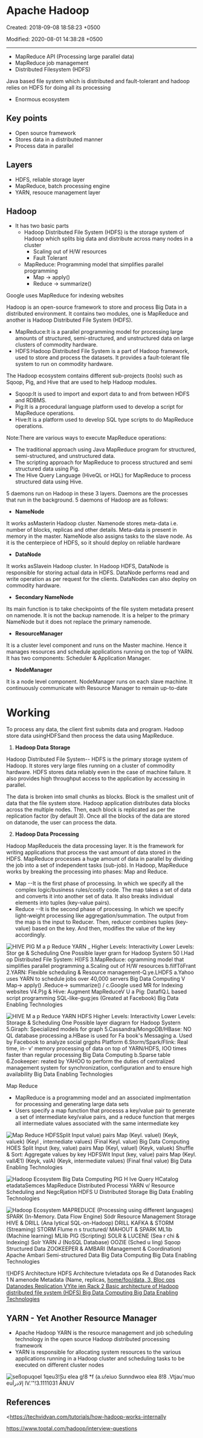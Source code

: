 # Apache Hadoop

Created: 2018-09-08 18:58:23 +0500

Modified: 2020-08-01 14:38:28 +0500

---
-   MapReduce API (Processing large parallel data)
-   MapReduce job management
-   Distributed Filesystem (HDFS)

Java based file system which is distributed and fault-tolerant and hadoop relies on HDFS for doing all its processing
-   Enormous ecosystem

## Key points
-   Open source framework
-   Stores data in a distributed manner
-   Process data in parallel

## Layers
-   HDFS, reliable storage layer
-   MapReduce, batch processing engine
-   YARN, resouce management layer

## Hadoop
-   It has two basic parts
    -   Hadoop Distributed File System (HDFS) is the storage system of Hadoop which splits big data and distribute across many nodes in a cluster
        -   Scaling out of H/W resources
        -   Fault Tolerant
    -   MapReduce: Programming model that simplifies parallel programming
        -   Map -> apply()
        -   Reduce -> summarize()

Google uses MapReduce for indexing websites

Hadoop is an open-source framework to store and process Big Data in a distributed environment. It contains two modules, one is MapReduce and another is Hadoop Distributed File System (HDFS).
-   MapReduce:It is a parallel programming model for processing large amounts of structured, semi-structured, and unstructured data on large clusters of commodity hardware.
-   HDFS:Hadoop Distributed File System is a part of Hadoop framework, used to store and process the datasets. It provides a fault-tolerant file system to run on commodity hardware.

The Hadoop ecosystem contains different sub-projects (tools) such as Sqoop, Pig, and Hive that are used to help Hadoop modules.
-   Sqoop:It is used to import and export data to and from between HDFS and RDBMS.
-   Pig:It is a procedural language platform used to develop a script for MapReduce operations.
-   Hive:It is a platform used to develop SQL type scripts to do MapReduce operations.

Note:There are various ways to execute MapReduce operations:
-   The traditional approach using Java MapReduce program for structured, semi-structured, and unstructured data.
-   The scripting approach for MapReduce to process structured and semi structured data using Pig.
-   The Hive Query Language (HiveQL or HQL) for MapReduce to process structured data using Hive.

5 daemons run on Hadoop in these 3 layers. Daemons are the processes that run in the background. 5 daemons of Hadoop are as follows:
-   **NameNode**

It works asMasterin Hadoop cluster. Namenode stores meta-data i.e. number of blocks, replicas and other details. Meta-data is present in memory in the master. NameNode also assigns tasks to the slave node. As it is the centerpiece of HDFS, so it should deploy on reliable hardware
-   **DataNode**

It works asSlavein Hadoop cluster. In Hadoop HDFS, DataNode is responsible for storing actual data in HDFS. DataNode performs read and write operation as per request for the clients. DataNodes can also deploy on commodity hardware.
-   **Secondary NameNode**

Its main function is to take checkpoints of the file system metadata present on namenode. It is not the backup namenode. It is a helper to the primary NameNode but it does not replace the primary namenode.
-   **ResourceManager**

It is a cluster level component and runs on the Master machine. Hence it manages resources and schedule applications running on the top of YARN. It has two components: Scheduler & Application Manager.
-   **NodeManager**

It is a node level component. NodeManager runs on each slave machine. It continuously communicate with Resource Manager to remain up-to-date

# Working

To process any data, the client first submits data and program. Hadoop store data usingHDFSand then process the data using MapReduce.

1.  **Hadoop Data Storage**

Hadoop Distributed File System-- HDFS is the primary storage system of Hadoop. It stores very large files running on a cluster of commodity hardware. HDFS stores data reliably even in the case of machine failure. It also provides high throughput access to the application by accessing in parallel.

The data is broken into small chunks as blocks. Block is the smallest unit of data that the file system store. Hadoop application distributes data blocks across the multiple nodes. Then, each block is replicated as per the replication factor (by default 3). Once all the blocks of the data are stored on datanode, the user can process the data.

2.  **Hadoop Data Processing**

Hadoop MapReduceis the data processing layer. It is the framework for writing applications that process the vast amount of data stored in the HDFS. MapReduce processes a huge amount of data in parallel by dividing the job into a set of independent tasks (sub-job). In Hadoop, MapReduce works by breaking the processing into phases: Map and Reduce.
-   Map --It is the first phase of processing. In which we specify all the complex logic/business rules/costly code. The map takes a set of data and converts it into another set of data. It also breaks individual elements into tuples (key-value pairs).
-   Reduce --It is the second phase of processing. In which we specify light-weight processing like aggregation/summation. The output from the map is the input to Reducer. Then, reducer combines tuples (key-value) based on the key. And then, modifies the value of the key accordingly.



![HIVE PIG M a p Reduce YARN _ Higher Levels: Interactivity Lower Levels: Stor ge & Scheduling One Possible layer grarn for Hadoop Systern 50 l.Had op Distributed File System: HI)FS 3.MapReduce: ogramming model that simplifies parallel programming a.Scaling out of H/W resources b.fiIfTöFrant 2.YARN: Flexible scheduling & Resource management-Q.ye.LHDFS a.Yahoo uses YARN to schedule jobs over 40,000 servers Big Data Computing V Map-> apply() .Reduce-> summarize() / c.Google used MR for Indexing websites V4.P)g & Hive: Augment MapReduceV U a Pig: DataflQ.L based script programming SQL-like-gug:jes (Greated at Facebook) Big Data Enabling Technologies ](../../media/Technologies-Apache-Apache-Hadoop-image1.png)

![HIVE M a p Reduce YARN HDFS Higher Levels: Interactivity Lower Levels: Storage & Scheduling One Possible layer diagrarn for Hadoop Systern 5.Giraph: Specialized models for graph 5.Cassandra/MongoDB/HBase: NO QL database processing a.HBase is used for Fa book's Messaging a. Used by Facebook to analyze social grgphs Platform 6.Storm/Spark/Flink: Real time, in- v' memory processing of data on top of YARN/HDFS, IOO times faster than regular processing Big Data Computing b.Sparse table 6.Zookeeper: reated by YAHOO to perform the duties of centralized management system for synchronization, configuration and to ensure high availability Big Data Enabling Technologies ](../../media/Technologies-Apache-Apache-Hadoop-image2.png)

Map Reduce
-   MapReduce is a programming model and an associated implmentation for processing and generating large data sets
-   Users specify a map function that processs a key/value pair to generate a set of intermediate key/value pairs, and a reduce function that merges all intermediate values associated with the same intermediate key

![Map Reduce HDFSSplit Input value) pairs Map (Keyl. valuel) (Keyk, valuek) (Keyl , internediate values) (Final Keyl. value) Big Data Computing HOES Split Input (key, value) pairs Map (Keyl, valuel) (Keyk, valuek) Shuffle & Sort: Aggregate values by key HDFSWit Input (key, value) pairs Map (Keyl. vallÆ1) (Keyk, valA) (Keyk, intermediate values) (Final final value) Big Data Enabling Technologies ](../../media/Technologies-Apache-Apache-Hadoop-image3.png)

![Hadoop Ecosystem Big Data Computing PIG H Ive Query HCatalog etadataSemces MapReduce Distributed Processi YARN v/ Resource Scheduling and NegcRjation HDFS U Distributed Storage Big Data Enabling Technologies ](../../media/Technologies-Apache-Apache-Hadoop-image4.png)

![Hadoop Ecosystem MAPREDUCE (Processing using different languages) SPARK (In-Memory. Data Flow Engine) Södr Resource Management Storage HIVE & DRILL (Ana Iytical SQL-on-Hadoop) DRILL KAFKA & STORM (Streaming) STORM Flume n s tructured/ MAHOUT & SPARK ML1ib (Machine learning) MLlib PIG (Scripting) SOLR & LUCENE (Sea r chi & Indexing) Solr YARN J (NoSQL Database) OOZIE (Sched u ling) Sqoop Structured Data ZOOKEEPER & AMBARI (Management & Coordination) Apache Ambari Semi-structured Data Big Data Computing Big Data Enabling Technologies ](../../media/Technologies-Apache-Apache-Hadoop-image5.png)

![HDFS Architecture HDFS Architecture tvletadata ops Re d Datanodes Rack 1 N amenode Metadata (Name, replicas, [home/foo/data, 3, Bloc ops Datanodes Replication VYite ien Rack 2 Basic architecture of Hadoop distributed file system (HDFS) Big Data Computing Big Data Enabling Technologies ](../../media/Technologies-Apache-Apache-Hadoop-image6.png)

## YARN - Yet Another Resource Manager
-   Apache Hadoop YARN is the resource management and job scheduling technology in the open source Hadoop distributed processing framework
-   YARN is responsible for allocating system resources to the various applications running in a Hadoop cluster and scheduling tasks to be executed on different cluster nodes

![seßopuqoel 1qeu3!Su elea g!8 *f (a.u!eiuo Sunndwoo elea 8!8 .Vtjau'muo euإلادرأ lV.'"!3.1111031 ÅNUV ](../../media/Technologies-Apache-Apache-Hadoop-image7.png)

## References

<https://techvidvan.com/tutorials/how-hadoop-works-internally

<https://www.toptal.com/hadoop/interview-questions>




